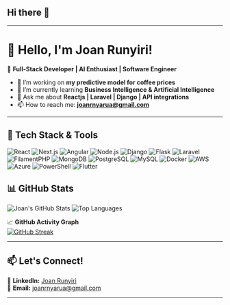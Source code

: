 ## Hi there 👋  

<!--  
**joanrunyiri/joanrunyiri** is a ✨ _special_ ✨ repository because its `README.md` (this file) appears on your GitHub profile.  

Here are some ideas to get you started:  

- 🔭 I’m working on **my predictive model for coffee prices**  
- 🌱 I’m currently learning **Business Intelligence & Artificial Intelligence  
- 👯 I’m looking to collaborate on **open-source projects in fintech & web development**  
- 🤔 I’m looking for help with **high-performance system architecture**  
- 💬 Ask me about **full-stack development, cloud computing, and API integrations**  
- 📫 How to reach me: **[joanrnyarua@gmail.com](mailto:joanrnyarua@gmail.com)**  
- 😄 Pronouns: **She/Her**  
- ⚡ Fun fact: **I enjoy solving coding challenges & building automation scripts!**  
-->  

---

# 👋 **Hello, I'm Joan Runyiri!**  

🚀 **Full-Stack Developer | AI Enthusiast | Software Engineer**  

- 🔭 I’m working on **my predictive model for coffee prices**  
- 🌱 I’m currently learning **Business Intelligence & Artificial Intelligence**  
- 💬 Ask me about **Reactjs | Laravel | Django | API integrations**  
- 📫 How to reach me: **[joanrnyarua@gmail.com](mailto:joanrnyarua@gmail.com)**  


---

## 🔧 Tech Stack & Tools  
![React](https://img.shields.io/badge/-React-61DAFB?style=flat-square&logo=react&logoColor=white) 
![Next.js](https://img.shields.io/badge/-Next.js-000000?style=flat-square&logo=nextdotjs&logoColor=white) 
![Angular](https://img.shields.io/badge/-Angular-DD0031?style=flat-square&logo=angular&logoColor=white) 
![Node.js](https://img.shields.io/badge/-Node.js-339933?style=flat-square&logo=node.js&logoColor=white) 
![Django](https://img.shields.io/badge/-Django-092E20?style=flat-square&logo=django&logoColor=white) 
![Flask](https://img.shields.io/badge/-Flask-000000?style=flat-square&logo=flask&logoColor=white) 
![Laravel](https://img.shields.io/badge/-Laravel-FF2D20?style=flat-square&logo=laravel&logoColor=white) 
![FilamentPHP](https://img.shields.io/badge/-FilamentPHP-ff69b4?style=flat-square&logo=php&logoColor=white) 
![MongoDB](https://img.shields.io/badge/-MongoDB-47A248?style=flat-square&logo=mongodb&logoColor=white) 
![PostgreSQL](https://img.shields.io/badge/-PostgreSQL-336791?style=flat-square&logo=postgresql&logoColor=white) 
![MySQL](https://img.shields.io/badge/-MySQL-4479A1?style=flat-square&logo=mysql&logoColor=white) 
![Docker](https://img.shields.io/badge/-Docker-2496ED?style=flat-square&logo=docker&logoColor=white) 
![AWS](https://img.shields.io/badge/-AWS-FF9900?style=flat-square&logo=amazonaws&logoColor=white) 
![Azure](https://img.shields.io/badge/-Microsoft%20Azure-0089D6?style=flat-square&logo=microsoft-azure&logoColor=white) 
![PowerShell](https://img.shields.io/badge/-PowerShell-5391FE?style=flat-square&logo=powershell&logoColor=white) 
![Flutter](https://img.shields.io/badge/-Flutter-02569B?style=flat-square&logo=flutter&logoColor=white) 


## 📊 GitHub Stats  
![Joan's GitHub Stats](https://github-readme-stats.vercel.app/api?username=JoanRunyiri&show_icons=true&theme=dark)  ![Top Languages](https://github-readme-stats.vercel.app/api/top-langs/?username=JoanRunyiri&layout=compact&theme=dark)  


📈 **GitHub Activity Graph**  
[![GitHub Streak](https://streak-stats.demolab.com/?user=joanrunyiri&theme=dark)](https://github.com/joanrunyiri)

---

## 📫 Let's Connect!  

💼 **LinkedIn:** [Joan Runyiri](https://www.linkedin.com/in/joanrunyiri/)  
📧 **Email:** [joanrnyarua@gmail.com](mailto:joanrnyarua@gmail.com)  

---

